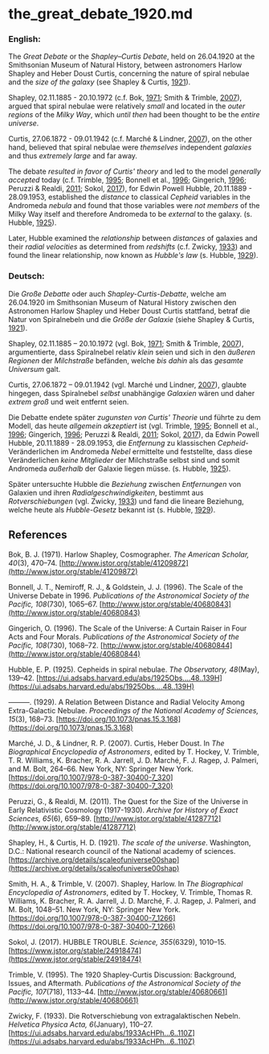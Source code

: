 # the_great_debate_1920.md

### English:

The *Great Debate* or the *Shapley–Curtis Debate*, held on 26.04.1920 at the Smithsonian Museum of Natural History, between astronomers Harlow Shapley and Heber Doust Curtis, concerning the nature of spiral nebulae and the *size of the galaxy* (see Shapley & Curtis, [1921](https://archive.org/details/scaleofuniverse00shap)). 

Shapley, 02.11.1885 - 20.10.1972 (c.f. Bok, [1971](http://www.jstor.org/stable/41209872); Smith & Trimble, [2007](https://doi.org/10.1007/978-0-387-30400-7_1266)), argued that spiral nebulae were relatively *small* and located in the *outer regions* of the *Milky Way*, which *until then* had been thought to be the *entire universe*. 

Curtis, 27.06.1872 - 09.01.1942 (c.f. Marché & Lindner, [2007](https://doi.org/10.1007/978-0-387-30400-7_320)), on the other hand, believed that spiral nebulae were *themselves* independent *galaxies* and thus *extremely large* and far away. 

The debate *resulted in favor of Curtis' theory* and led to the model *generally accepted* today (c.f. Trimble, [1995](http://www.jstor.org/stable/40680661); Bonnell et al., [1996](http://www.jstor.org/stable/40680843); Gingerich, [1996](http://www.jstor.org/stable/40680844); Peruzzi & Realdi, [2011](http://www.jstor.org/stable/41287712); Sokol, [2017](https://www.jstor.org/stable/24918474)), for Edwin Powell Hubble, 20.11.1889 - 28.09.1953, established the *distance* to classical *Cepheid* variables in the Andromeda *nebula* and found that those variables were *not members* of the Milky Way itself and therefore Andromeda to be *external* to the galaxy. (s. Hubble, [1925](https://ui.adsabs.harvard.edu/abs/1925Obs....48..139H)).

Later, Hubble examined the *relationship* between *distances* of galaxies and their *radial velocities* as determined from *redshifts* (c.f. Zwicky, [1933](https://ui.adsabs.harvard.edu/abs/1933AcHPh...6..110Z)) and found the linear relationship, now known as *Hubble's law* (s. Hubble, [1929](https://doi.org/10.1073/pnas.15.3.168)).

### Deutsch:

Die *Große Debatte* oder auch *Shapley-Curtis-Debatte*, welche am 26.04.1920 im Smithsonian Museum of Natural History zwischen den Astronomen Harlow Shapley und Heber Doust Curtis stattfand, betraf die Natur von Spiralnebeln und die *Größe der Galaxie* (siehe Shapley & Curtis, [1921](https://archive.org/details/scaleofuniverse00shap)).

Shapley, 02.11.1885 – 20.10.1972 (vgl. Bok, [1971](http://www.jstor.org/stable/41209872); Smith & Trimble, [2007](https://doi.org/10.1007/978-0-387-30400-7_1266)), argumentierte, dass Spiralnebel relativ *klein* seien und sich in den *äußeren Regionen* der *Milchstraße* befänden, welche *bis dahin* als das *gesamte Universum* galt.

Curtis, 27.06.1872 – 09.01.1942 (vgl. Marché und Lindner, [2007](https://doi.org/10.1007/978-0-387-30400-7_320)), glaubte hingegen, dass Spiralnebel *selbst* unabhängige *Galaxien* wären und daher *extrem groß* und weit entfernt seien.

Die Debatte endete später *zugunsten von Curtis' Theorie* und führte zu dem Modell, das heute *allgemein akzeptiert* ist (vgl. Trimble, [1995](http://www.jstor.org/stable/40680661); Bonnell et al., [1996](http://www.jstor.org/stable/40680843); Gingerich, [1996](http://www.jstor.org/stable/40680844); Peruzzi & Realdi, [2011](http://www.jstor.org/stable/41287712); Sokol, [2017](https://www.jstor.org/stable/24918474)), da Edwin Powell Hubble, 20.11.1889 - 28.09.1953, die *Entfernung* zu klassischen *Cepheid*-Veränderlichen im Andromeda *Nebel* ermittelte und feststellte, dass diese Veränderlichen *keine Mitglieder* der Milchstraße selbst sind und somit Andromeda  *außerhalb* der Galaxie liegen müsse. (s. Hubble, [1925](https://ui.adsabs.harvard.edu/abs/1925Obs....48..139H)).

Später untersuchte Hubble die *Beziehung* zwischen *Entfernungen* von Galaxien und ihren *Radialgeschwindigkeiten*, bestimmt aus *Rotverschiebungen* (vgl. Zwicky, [1933](https://ui.adsabs.harvard.edu/abs/1933AcHPh...6..110Z)) und fand die lineare Beziehung, welche heute als *Hubble-Gesetz* bekannt ist (s. Hubble, [1929](https://doi.org/10.1073/pnas.15.3.168)).

## References

Bok, B. J. (1971). Harlow Shapley, Cosmographer. *The American Scholar, 40*(3), 470–74. [http://www.jstor.org/stable/41209872](http://www.jstor.org/stable/41209872)

Bonnell, J. T., Nemiroff, R. J., & Goldstein, J. J. (1996). The Scale of the Universe Debate in 1996. *Publications of the Astronomical Society of the Pacific, 108*(730), 1065–67. [http://www.jstor.org/stable/40680843](http://www.jstor.org/stable/40680843)

Gingerich, O. (1996). The Scale of the Universe: A Curtain Raiser in Four Acts and Four Morals. *Publications of the Astronomical Society of the Pacific, 108*(730), 1068–72. [http://www.jstor.org/stable/40680844](http://www.jstor.org/stable/40680844)

Hubble, E. P. (1925). Cepheids in spiral nebulae. *The Observatory, 48*(May), 139–42. [https://ui.adsabs.harvard.edu/abs/1925Obs....48..139H](https://ui.adsabs.harvard.edu/abs/1925Obs....48..139H)

———. (1929). A Relation Between Distance and Radial Velocity Among Extra-Galactic Nebulae. *Proceedings of the National Academy of Sciences, 15*(3), 168–73. [https://doi.org/10.1073/pnas.15.3.168](https://doi.org/10.1073/pnas.15.3.168)

Marché, J. D., & Lindner, R. P. (2007). Curtis, Heber Doust. In *The Biographical Encyclopedia of Astronomers*, edited by T. Hockey, V. Trimble, T. R. Williams, K. Bracher, R. A. Jarrell, J. D. Marché, F. J. Ragep, J. Palmeri, and M. Bolt, 264–66. New York, NY: Springer New York. [https://doi.org/10.1007/978-0-387-30400-7_320](https://doi.org/10.1007/978-0-387-30400-7_320)

Peruzzi, G., & Realdi, M. (2011). The Quest for the Size of the Universe in Early Relativistic Cosmology (1917-1930). *Archive for History of Exact Sciences, 65*(6), 659–89. [http://www.jstor.org/stable/41287712](http://www.jstor.org/stable/41287712)

Shapley, H., & Curtis, H. D. (1921). *The scale of the universe*. Washington, D.C.: National research council of the National academy of sciences. [https://archive.org/details/scaleofuniverse00shap](https://archive.org/details/scaleofuniverse00shap)

Smith, H. A., & Trimble, V. (2007). Shapley, Harlow. In *The Biographical Encyclopedia of Astronomers*, edited by T. Hockey, V. Trimble, Thomas R. Williams, K. Bracher, R. A. Jarrell, J. D. Marché, F. J. Ragep, J. Palmeri, and M. Bolt, 1048–51. New York, NY: Springer New York. [https://doi.org/10.1007/978-0-387-30400-7_1266](https://doi.org/10.1007/978-0-387-30400-7_1266)

Sokol, J. (2017). HUBBLE TROUBLE. *Science, 355*(6329), 1010–15. [https://www.jstor.org/stable/24918474](https://www.jstor.org/stable/24918474)

Trimble, V. (1995). The 1920 Shapley-Curtis Discussion: Background, Issues, and Aftermath. *Publications of the Astronomical Society of the Pacific, 107*(718), 1133–44. [http://www.jstor.org/stable/40680661](http://www.jstor.org/stable/40680661)

Zwicky, F. (1933). Die Rotverschiebung von extragalaktischen Nebeln. *Helvetica Physica Acta, 6*(January), 110–27. [https://ui.adsabs.harvard.edu/abs/1933AcHPh...6..110Z](https://ui.adsabs.harvard.edu/abs/1933AcHPh...6..110Z)